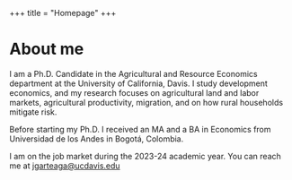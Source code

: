 +++
title = "Homepage"
+++

# About me


I am a Ph.D. Candidate in the Agricultural and Resource Economics department at the University of California, Davis. I study development economics, and my research focuses on agricultural land and labor markets, agricultural productivity, migration, and on how rural households mitigate risk.


Before starting my Ph.D. I received an MA and a BA in Economics from Universidad de los Andes in Bogotá, Colombia.

I am on the job market during the 2023-24 academic year. You can reach me at jgarteaga@ucdavis.edu